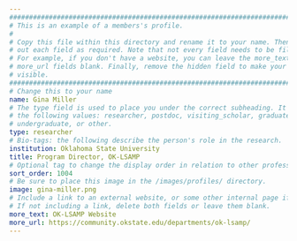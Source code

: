```yaml
---
################################################################################
# This is an example of a members's profile.                                   #
#                                                                              #
# Copy this file within this directory and rename it to your name. Then fill   #
# out each field as required. Note that not every field needs to be filled out.#
# For example, if you don't have a website, you can leave the more_text and    #
# more_url fields blank. Finally, remove the hidden field to make your profile #
# visible.                                                                     #
################################################################################
# Change this to your name
name: Gina Miller
# The type field is used to place you under the correct subheading. It may be of
# the following values: researcher, postdoc, visiting_scholar, graduate,
# undergraduate, or other.
type: researcher
# Bio-tags: the following describe the person's role in the research.
institution: Oklahoma State University
title: Program Director, OK-LSAMP
# Optional tag to change the display order in relation to other professors
sort_order: 1004
# Be sure to place this image in the /images/profiles/ directory.
image: gina-miller.png
# Include a link to an external website, or some other internal page if desired.
# If not including a link, delete both fields or leave them blank.
more_text: OK-LSAMP Website
more_url: https://community.okstate.edu/departments/ok-lsamp/
---
```



